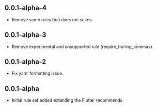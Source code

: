 ## 0.0.1-alpha-4

* Remove some rules that does not suites.

## 0.0.1-alpha-3

* Remove experimental and unsupported rule (require_trailing_commas).

## 0.0.1-alpha-2

* Fix yaml formatting issue.

## 0.0.1-alpha

* Initial rule set added extending the Flutter recommends.
